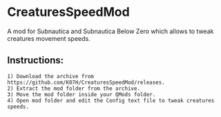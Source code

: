 # CreaturesSpeedMod
A mod for Subnautica and Subnautica Below Zero which allows to tweak creatures movement speeds.


## Instructions:

    1) Download the archive from https://github.com/K07H/CreaturesSpeedMod/releases.
    2) Extract the mod folder from the archive.
    3) Move the mod folder inside your QMods folder.
    4) Open mod folder and edit the Config text file to tweak creatures speeds.

